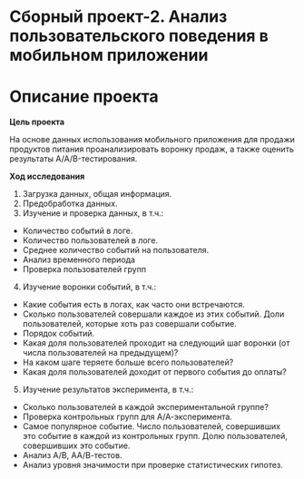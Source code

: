 # Сборный проект-2. Анализ пользовательского поведения в мобильном приложении  

# Описание проекта

**Цель проекта**  

На основе данных использования мобильного приложения для продажи продуктов питания проанализировать воронку продаж, а также оценить результаты A/A/B-тестирования. 

**Ход исследования**  
1. Загрузка данных, общая информация.  
2. Предобработка данных.  
3. Изучение и проверка данных, в т.ч.:
 * Количество событий в логе.  
 * Количество пользователей в логе.  
 * Среднее количество событий на пользователя.
 * Анализ временного периода
 * Проверка пользователей групп
4. Изучение воронки событий, в т.ч.:  
 * Какие события есть в логах, как часто они встречаются.  
 * Сколько пользователей совершали каждое из этих событий. Доли пользователей, которые хоть раз совершали событие.  
 * Порядок событий.  
 * Какая доля пользователей проходит на следующий шаг воронки (от числа пользователей на предыдущем)?  
 * На каком шаге теряете больше всего пользователей?  
 * Какая доля пользователей доходит от первого события до оплаты?  
5. Изучение результатов эксперимента, в т.ч.:  
 * Сколько пользователей в каждой экспериментальной группе?  
 * Проверка контрольных групп для А/А-эксперимента.  
 * Самое популярное событие. Число пользователей, совершивших это событие в каждой из контрольных групп. Долю пользователей, совершивших это событие. 
 * Анализ А/В, АА/В-тестов.  
 * Анализ уровня значимости при проверке статистических гипотез.  
